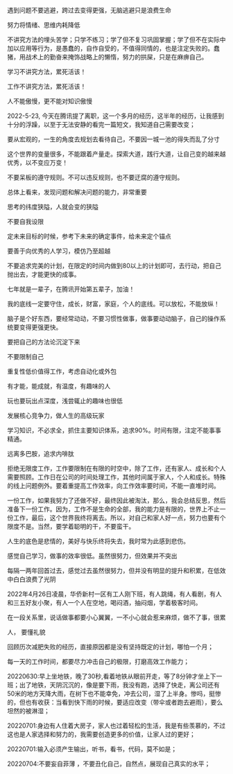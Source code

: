 

遇到问题不要逃避，跨过去变得更强，无脑逃避只是浪费生命

努力将情绪、思维内耗降低

不讲究方法的埋头苦学；只学不练习；学了但不复习巩固掌握；学了但不在实际中加以应用等行为，是愚蠢的，自作自受的，不值得同情的，也是注定失败的。蠢猪，用战术上的勤奋来掩饰战略上的懒惰，努力的拱屎，只是在麻痹自己。

学习不讲究方法，累死活该！

工作不讲究方法，累死活该！

人不能傲慢，更不能对知识傲慢

2022-5-23, 今天在腾讯提了离职，这一个多月的经历，这半年的经历，让我感到十分的浮躁，以至于无法安静的看完一篇短文，我知道自己需要改变；

要从宏观的，一生的角度去规划去看待自己，不要因一城一池的得失而乱了分寸

这个世界的变量很多，不能跟着产量走。探索大道，践行大道，让自己变的越来越优秀，以不变应万变！

不要呆板的遵守规则。不可以违反规则，也不要迂腐的遵守规则。

总体上看来，发现问题和解决问题的能力，非常重要

思考的纬度狭隘，人就会变的狭隘

不要自我设限

定未来目标的时候，参考下未来的确定事件，给未来定个锚点

要善于向优秀的人学习，模仿乃至超越

不要追求完美的计划，在限定的时间内做到80以上的计划即可，去行动，把自己抛出去，才能更快的成事。

七年就是一辈子，在腾讯开始第五辈子，加油！

我的底线一定要守住，成长，财富，家庭，个人的底线。可以放松，不能放纵！

脑子是个好东西，要经常动动，不要习惯性做事，做事要动动脑子，自己的操作系统要变得更强更快。

要把自己的方法论沉淀下来

不要限制自己

重复性低价值得工作，考虑自动化或外包

有才能，能成就，有温度，有趣味的人

玩也要玩出点深度，浅尝辄止的趣味也很低

发展核心竞争力，做人生的高级玩家

学习知识，不必求全，抓住主要知识体系，追求90%。时间有限，注定不能事事精通。

远离多巴胺，追求内啡肽

拒绝无限度工作，工作要限制在有限的时空中，除了工作，还有家人、成长和个人需要照顾。工作日在公司的时间处理工作，其他时间属于家人，个人和成长。特殊的线上问题例外。要着重提高工作效率，向工作效率要时间，不能一直堆时间。

一份工作，如果我努力了还做不好，最终因此被淘汰，那么，我会总结反思，然后准备下一份工作。因为，工作不是生命的全部，我的能力是有限的，世界上不止一份工作，最后，这个世界我终将离去。所以，对自己和家人好一点，努力也要有个限度不是。当然，要学着聪明的干，不要蛮干。

人生的底色是悲情的，美好与快乐终将失去，我时常为此感到悲伤。

感觉自己学习，做事的效率很低。虽然很努力，但效果并不突出

每隔一两年回首过去，感觉过去虽然很努力，但并没有明显的提升和积累，在低效中白白浪费了光阴

2022年4月26日凌晨，华侨新村一区有工人刚下班，有人跳绳，有人看剧，有人和三五好友小聚，有人一个人在空地，喝闷酒，抽闷烟，学着极客时间。

在一段关系里，说话做事都要小心翼翼，一不小心就会惹来麻烦，做不了事，很累

人， 要懂礼貌

回顾历次减肥失败的经历，直接原因都是没有坚持既定的计划，哪怕一个月；

每一天的工作时间，都要尽力冲击自己的极限，打磨高效工作能力；

20220630:早上坐地铁，晚了30秒,看着地铁从眼前开走，等了8分钟才坐上下一班；出了地铁，天阴沉沉的，像是要下雨，我没有跑，选择了快走，离公司还有50米的地方天降大雨，在树下也不能幸免，冲去公司，湿了上半身。惨吗，挺惨的，但也有收获：当看到快下雨的时候，要适应改变（带伞或者跑去避雨），要么坦然的被淋湿；

20220701:身边有人住着大房子，家人也过着轻松的生活，我是有些羡慕的，不过这也是人家选择和努力的，我需要创造更多的价值，让家人过的更好；

20220701:输入必须产生输出，听书，看书，代码，莫不如是；

20220704:不要妄自菲薄 ，不要丑化自己，自然点，展现自己真实的水平；